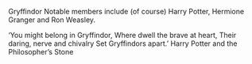 Gryffindor
Notable members include (of course) Harry Potter, Hermione Granger and Ron Weasley.

‘You might belong in Gryffindor,
Where dwell the brave at heart,
Their daring, nerve and chivalry
Set Gryffindors apart.’
Harry Potter and the Philosopher’s Stone

